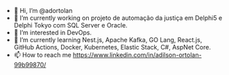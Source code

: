 - 👋 Hi, I’m @adortolan
- 🔭 I’m currently working on projeto de automação da justiça em Delphi5 e Delphi Tokyo com SQL Server e Oracle.
- 👀 I’m interested in DevOps.
- 🌱 I’m currently learning Nest.js, Apache Kafka, GO Lang, React.js, GitHub Actions, Docker, Kubernetes, Elastic Stack, C#, AspNet Core. 
- 📫 How to reach me https://www.linkedin.com/in/adilson-ortolan-99b99870/


<!---
adortolan/adortolan is a ✨ special ✨ repository because its `README.md` (this file) appears on your GitHub profile.
You can click the Preview link to take a look at your changes.
--->
